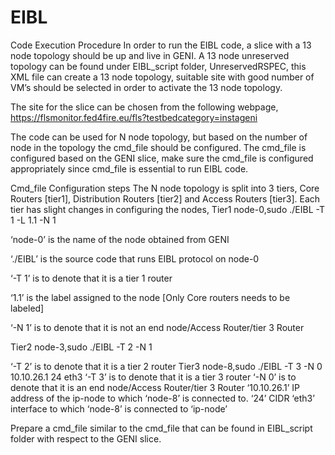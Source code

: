 # EIBL
Code Execution Procedure 
In order to run the EIBL code, a slice with a 13 node topology should be up and live in GENI. A 13 node unreserved topology can be found under EIBL_script folder, UnreservedRSPEC, this XML file can create a 13 node topology, suitable site with good number of VM’s should be selected in order to activate the 13 node topology. 

The site for the slice can be chosen from the following webpage,
https://flsmonitor.fed4fire.eu/fls?testbedcategory=instageni  

The code can be used for N node topology, but based on the number of node in the topology the cmd_file should be configured. The cmd_file is configured based on the GENI slice, make sure the cmd_file is configured appropriately since cmd_file is essential to run EIBL code.   

Cmd_file Configuration steps
The N node topology is split into 3 tiers, Core Routers [tier1], Distribution Routers [tier2] and Access Routers [tier3]. Each tier has slight changes in configuring the nodes,
Tier1
node-0,sudo ./EIBL -T 1 -L 1.1 -N 1

‘node-0’ is the name of the node obtained from GENI

‘./EIBL’ is the source code that runs EIBL protocol on node-0

‘-T 1’ is to denote that it is a tier 1 router 

‘1.1’ is the label assigned to the node [Only Core routers needs to be labeled]

‘-N 1’ is to denote that it is not an end node/Access Router/tier 3 Router

Tier2 
node-3,sudo ./EIBL -T 2 -N 1

‘-T 2’ is to denote that it is a tier 2 router
Tier3
node-8,sudo ./EIBL -T 3 -N 0 10.10.26.1 24 eth3
‘-T 3’ is to denote that it is a tier 3 router
‘-N 0’ is to denote that it is an end node/Access Router/tier 3 Router
‘10.10.26.1’ IP address of the ip-node to which ‘node-8’ is connected to.
‘24’ CIDR 
‘eth3’ interface to which ‘node-8’ is connected to ‘ip-node’

Prepare a cmd_file similar to the cmd_file that can be found in EIBL_script folder with respect to the GENI slice. 
